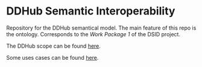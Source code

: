 # DDHub Semantic Interoperability
Repository for the DDHub semantical model. The main feature of this repo is the ontology. 
Corresponds to the *Work Package 1* of the DSID project. 

The DDHub scope can be found [here](docs/DDHub_semantic_model.md).

Some uses cases can be found [here](docs/use_cases/Use_cases.md). 
